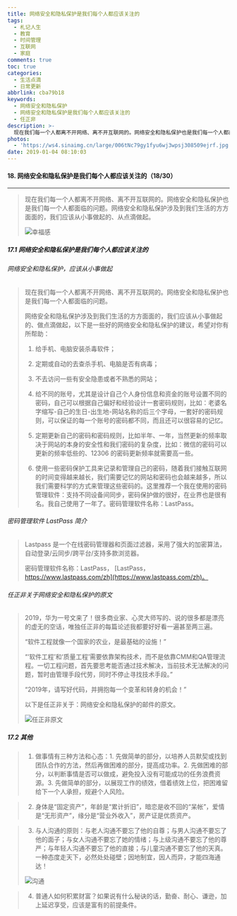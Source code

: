 ```yaml
---
title: 网络安全和隐私保护是我们每个人都应该关注的
tags:
  - 札记人生
  - 教育
  - 时间管理
  - 互联网
  - 家庭
comments: true
toc: true
categories:
  - 生活点滴
  - 日常更新
abbrlink: cba79b18
keywords:
  - 网络安全和隐私保护
  - 网络安全和隐私保护是我们每个人都应该关注的
  - 任正非
description: >-
  现在我们每一个人都离不开网络、离不开互联网的。网络安全和隐私保护也是我们每一个人都面临的问题。网络安全和隐私保护涉及到我们生活的方方面面的，我们应该从小事做起的、从点滴做起。
photos:
  - 'https://ws4.sinaimg.cn/large/006tNc79gy1fyu6wj3wpsj308509ejrf.jpg'
date: 2019-01-04 08:10:03
---
```

<script type="text/javascript" src="/js/src/bai.js"></script>

#### 18. 网络安全和隐私保护是我们每个人都应该关注的（18/30）
---
> 现在我们每一个人都离不开网络、离不开互联网的。网络安全和隐私保护也是我们每一个人都面临的问题。网络安全和隐私保护涉及到我们生活的方方面面的，我们应该从小事做起的、从点滴做起。
>
> ![幸福感](https://ws4.sinaimg.cn/large/006tNc79gy1fyu6si0b1xj30dw08z0t4.jpg)

##### 17.1 网络安全和隐私保护是我们每个人都应该关注的
###### 网络安全和隐私保护，应该从小事做起
> 现在我们每一个人都离不开网络、离不开互联网的。网络安全和隐私保护也是我们每一个人都面临的问题。
>
> 网络安全和隐私保护涉及到我们生活的方方面面的，我们应该从小事做起的、做点滴做起，以下是一些好的网络安全和隐私保护的建议，希望对你有所帮助：
>
> 1. 给手机、电脑安装杀毒软件；
>
> 2. 定期或自动的去查杀手机、电脑是否有病毒；
>
> 3. 不去访问一些有安全隐患或者不熟悉的网站；
>
> 4. 给不同的账号，尤其是设计自己个人身份信息和资金的账号设置不同的密码，自己可以根据自己偏好和经验设计一套密码规则，比如：老婆名字缩写-自己的生日-出生地-网站名称的后三个字母，一套好的密码规则，可以保证的每一个账号的密码都不同，而且还可以很容易的记忆。
>
> 5. 定期更新自己的密码和密码规则，比如半年、一年，当然更新的频率取决于网站的本身的安全性和我们密码的复杂度，比如：微信的密码可以更新的频率低些的、12306 的密码更新频率就需要高一些。
>
> 6. 使用一些密码保护工具来记录和管理自己的密码，随着我们接触互联网的时间变得越来越长，我们需要记忆的网站和密码也会越来越多，所以我们需要科学的方式来管理这些密码的。这里推荐一个我在使用的密码管理软件：支持不同设备间同步，密码保护做的很好，在业界也是很有名。我自己使用了一年了。密码管理软件名称：LastPass。

###### 密码管理软件 LastPass 简介
> Lastpass 是一个在线密码管理器和页面过滤器，采用了强大的加密算法，自动登录/云同步/跨平台/支持多款浏览器。
>
> 密码管理软件名称：LastPass， [LastPass，https://www.lastpass.com/zh](https://www.lastpass.com/zh)。

###### 任正非关于网络安全和隐私保护的原文
> 2019，华为一号文来了！很多商业家、心灵大师写的、说的很多都是漂亮的虚无的空话，唯独任正非的每篇论述我都要好好看一遍甚至两三遍。
>
> “软件工程就像一个国家的农业，是最基础的设施！”
>
> “‘软件工程’和‘质量工程’需要依靠架构技术，而不是依靠CMM和QA管理流程。一切工程问题，首先要思考能否通过技术解决，当前技术无法解决的问题，暂时由管理手段代劳，同时不停止寻找技术手段。”
>
> “2019年，请写好代码，并拥抱每一个变革和转身的机会！”
>
> 以下是任正非关于：网络安全和隐私保护的邮件的原文。
>
> ![任正非原文](https://ws2.sinaimg.cn/large/006tNc79gy1fyu60aqmnyj30ib350x32.jpg)

##### 17.2 其他
> 1. 做事情有三种方法和心态：1. 先做简单的部分，以培养人员默契或找到团队合作的方法，然后再做困难的部分，提高成功率。2. 先做困难的部分，以判断事情是否可以做成，避免投入没有可能成功的任务浪费资源。3. 先做简单的部分，以展现工作的绩效，借着绩效上位，把困难留给下一个人承担，规避个人风险。

> 2. 身体是“固定资产”，年龄是“累计折旧”，暗恋是收不回的“呆帐”，爱情是“无形资产”，缘分是“营业外收入”，房产证是优质资产。

> 3. 与人沟通的原则：与老人沟通不要忘了他的自尊；与男人沟通不要忘了他的面子；与女人沟通不要忘了她的情绪；与上级沟通不要忘了他的尊严；与年轻人沟通不要忘了他的直接；与儿童沟通不要忘了他的天真。 一种态度走天下，必然处处碰壁；因地制宜，因人而异，才能四海通达！
>
> ![沟通](https://ws3.sinaimg.cn/large/006tNc79gy1fyu6qvc5qbj30dw0ag3yp.jpg)

> 4. 普通人如何积累财富？如果说有什么秘诀的话，勤奋、耐心、谦逊，加上延迟享受，应该是富有的前提条件。

